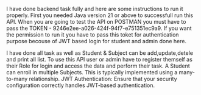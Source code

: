 I have done backend task fully and here are some instructions to run it properly.
First you needed Java version 21 or above to successfull run this API.
When you are going to test the API on POSTMAN you must have to pass the TOKEN - 9246e2ee-a026-424f-94f7-e751351ec9a9.
If you want the permission to run it you have to pass this toket for authentication purpose becouse of JWT based login for student and admin done here.

I have done all task as well as Student & Subject can be add,update,detele and print all list.
To use this API user or admin have to register themself as their Role for login and access the data and perform their task.
A Student can enroll in multiple Subjects. This is typically implemented using a many-to-many relationship.
JWT Authentication: Ensure that your security configuration correctly handles JWT-based authentication.
